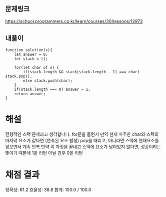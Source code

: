 ## 문제링크

https://school.programmers.co.kr/learn/courses/30/lessons/12973

## 내풀이

```
function solution(s){
    let answer = 0;
    let stack = [];

    for(let char of s) {
        if(stack.length && stack[stack.length - 1] === char) stack.pop();
        else stack.push(char);
    }
    if(stack.length === 0) answer = 1;
    return answer;
}
```

# 해설

전형적인 스택 문제라고 생각합니다.
for문을 돌면서 만약 현재 마주한 char와 스택의 마지막 요소가 같다면 (연속된 요소 발생)
pop을 때리고, 아니라면 스택에 현재요소를 넣으면서 계속 반복
만약 이 과정을 끝내고 스택에 요소가 남아있지 않다면, 성공이라는 뜻이기 때문에 1을 리턴
아닐 경우 0을 리턴

# 채점 결과

정확성: 61.2
효율성: 38.8
합계: 100.0 / 100.0

